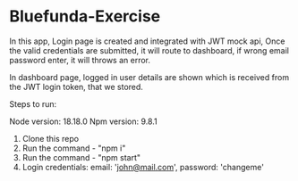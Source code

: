 # Bluefunda-Exercise

In this app, Login page is created and integrated with JWT mock api, Once the valid credentials are submitted, it will route to dashboard, if wrong email password enter, it will throws an error. 

In dashboard page, logged in user details are shown which is received from the JWT login token, that we stored.

Steps to run:

Node version: 18.18.0 
Npm version: 9.8.1

1. Clone this repo
2. Run the command - "npm i"
3. Run the command - "npm start"
3. Login credentials:
   email: 'john@mail.com',
   password: 'changeme'
